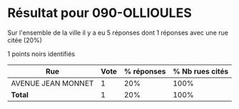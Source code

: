 # Résultat pour 090-OLLIOULES

Sur l'ensemble de la ville il y a eu 5 réponses dont 1 réponses avec une rue citée (20%)

1 points noirs identifiés

| Rue | Vote | % réponses | % Nb rues cités|
|-----|------|------------|----------------|
| AVENUE JEAN MONNET | 1 | 20% | 100%|
| **Total** | 1 | 20% | 100%|
